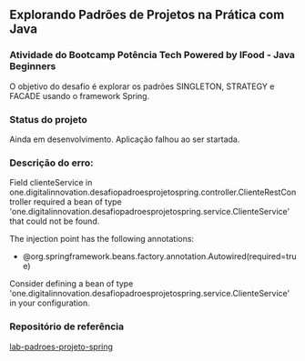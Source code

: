 ## Explorando Padrões de Projetos na Prática com Java

### Atividade do Bootcamp Potência Tech Powered by IFood - Java Beginners

O objetivo do desafio é explorar os padrões SINGLETON, STRATEGY e FACADE usando o framework Spring.

### Status do projeto
Ainda em desenvolvimento. Aplicação falhou ao ser startada.

### Descrição do erro:

Field clienteService in one.digitalinnovation.desafiopadroesprojetospring.controller.ClienteRestController required a bean of type 'one.digitalinnovation.desafiopadroesprojetospring.service.ClienteService' that could not be found.

The injection point has the following annotations:
- @org.springframework.beans.factory.annotation.Autowired(required=true)

Consider defining a bean of type 'one.digitalinnovation.desafiopadroesprojetospring.service.ClienteService' in your configuration.

### Repositório de referência

[lab-padroes-projeto-spring](https://github.com/digitalinnovationone/lab-padroes-projeto-spring)